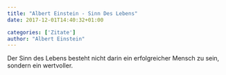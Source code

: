 ```yaml
---
title: "Albert Einstein - Sinn Des Lebens"
date: 2017-12-01T14:40:32+01:00

categories: ['Zitate']
author: "Albert Einstein"
---
```

Der Sinn des Lebens besteht nicht darin ein erfolgreicher Mensch zu sein, sondern ein wertvoller.
